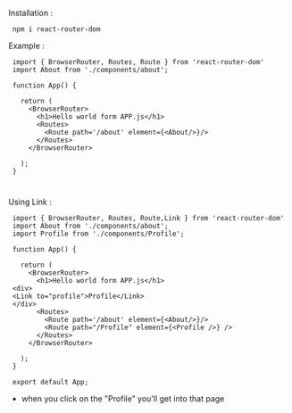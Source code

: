 Installation : 

     npm i react-router-dom

Example :

     import { BrowserRouter, Routes, Route } from 'react-router-dom'
     import About from './components/about';
     
     function App() {
     
       return (
         <BrowserRouter>
           <h1>Hello world form APP.js</h1>
           <Routes>
             <Route path='/about' element={<About/>}/>
           </Routes>
         </BrowserRouter>
     
       );
     }
#

Using Link : 

     import { BrowserRouter, Routes, Route,Link } from 'react-router-dom'
     import About from './components/about';
     import Profile from './components/Profile';
     
     function App() {
     
       return (
         <BrowserRouter>
           <h1>Hello world form APP.js</h1>
     <div>
     <Link to="profile">Profile</Link>
     </div>
           <Routes>
             <Route path='/about' element={<About/>}/>
             <Route path="/Profile" element={<Profile />} /> 
           </Routes>
         </BrowserRouter>
     
       );
     }
     
     export default App;

- when you click on the "Profile" you'll get into that page 
